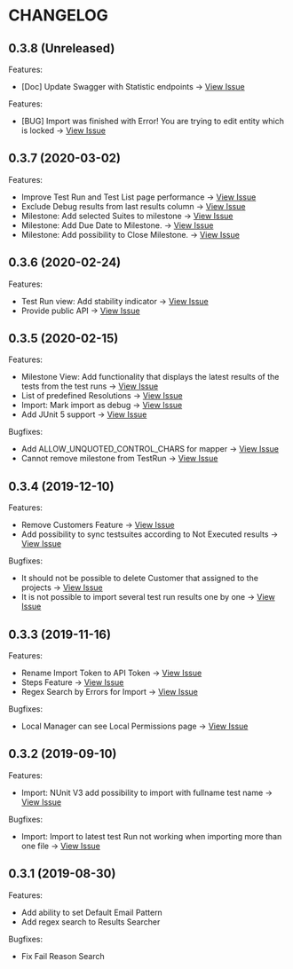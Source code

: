 # CHANGELOG

## 0.3.8 (Unreleased)

Features:
  - [Doc] Update Swagger with Statistic endpoints -> [View Issue](https://github.com/aquality-automation/aquality-tracking/issues/76)

Features:
  - [BUG] Import was finished with Error! You are trying to edit entity which is locked -> [View Issue](https://github.com/aquality-automation/aquality-tracking/issues/44)
## 0.3.7 (2020-03-02)

Features:
  - Improve Test Run and Test List page performance -> [View Issue](https://github.com/aquality-automation/aquality-tracking/issues/71)
  - Exclude Debug results from last results column -> [View Issue](https://github.com/aquality-automation/aquality-tracking/issues/70)
  - Milestone: Add selected Suites to milestone -> [View Issue](https://github.com/aquality-automation/aquality-tracking/issues/63)
  - Milestone: Add Due Date to Milestone. -> [View Issue](https://github.com/aquality-automation/aquality-tracking/issues/61)
  - Milestone: Add possibility to Close Milestone. -> [View Issue](https://github.com/aquality-automation/aquality-tracking/issues/62)

## 0.3.6 (2020-02-24)

Features:
  - Test Run view: Add stability indicator -> [View Issue](https://github.com/aquality-automation/aquality-tracking/issues/60)
  - Provide public API -> [View Issue](https://github.com/aquality-automation/aquality-tracking/issues/56)

## 0.3.5 (2020-02-15)

Features:
  - Milestone View: Add functionality that displays the latest results of the tests from the test runs -> [View Issue](https://github.com/aquality-automation/aquality-tracking/issues/11)
  - List of predefined Resolutions -> [View Issue](https://github.com/aquality-automation/aquality-tracking/issues/26)
  - Import: Mark import as debug  -> [View Issue](https://github.com/aquality-automation/aquality-tracking/issues/47)
  - Add JUnit 5 support -> [View Issue](https://github.com/aquality-automation/aquality-tracking/issues/33)
  
Bugfixes:
  - Add ALLOW_UNQUOTED_CONTROL_CHARS for mapper -> [View Issue](https://github.com/aquality-automation/aquality-tracking/issues/45)
  - Cannot remove milestone from TestRun -> [View Issue](https://github.com/aquality-automation/aquality-tracking/issues/50)

## 0.3.4 (2019-12-10)

Features:
  - Remove Customers Feature -> [View Issue](https://github.com/aquality-automation/aquality-tracking/issues/25)
  - Add possibility to sync testsuites according to Not Executed results -> [View Issue](https://github.com/aquality-automation/aquality-tracking/issues/32)

Bugfixes:
  - It should not be possible to delete Customer that assigned to the projects -> [View Issue](https://github.com/aquality-automation/aquality-tracking/issues/9)
  - It is not possible to import several test run results one by one -> [View Issue](https://github.com/aquality-automation/aquality-tracking/issues/35)

## 0.3.3 (2019-11-16)

Features:
  - Rename Import Token to API Token -> [View Issue](https://github.com/aquality-automation/aquality-tracking-ui/issues/23)
  - Steps Feature -> [View Issue](https://github.com/aquality-automation/aquality-tracking-ui/issues/46)
  - Regex Search by Errors for Import -> [View Issue](https://github.com/aquality-automation/aquality-tracking/issues/17)

Bugfixes:
  - Local Manager can see Local Permissions page -> [View Issue](https://github.com/aquality-automation/aquality-tracking-ui/issues/22)

## 0.3.2 (2019-09-10)

Features:

  - Import: NUnit V3 add possibility to import with fullname test name  -> [View Issue](https://github.com/aquality-automation/aquality-tracking-ui/issues/27)

Bugfixes:

  - Import: Import to latest test Run not working when importing more than one file  -> [View Issue](https://github.com/aquality-automation/aquality-tracking-ui/issues/29)

## 0.3.1 (2019-08-30)

Features:

  - Add ability to set Default Email Pattern
  - Add regex search to Results Searcher

Bugfixes:

  - Fix Fail Reason Search

